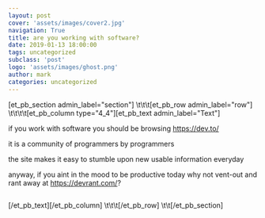 ```yaml
---
layout: post
cover: 'assets/images/cover2.jpg'
navigation: True
title: are you working with software?
date: 2019-01-13 18:00:00
tags: uncategorized
subclass: 'post'
logo: 'assets/images/ghost.png'
author: mark
categories: uncategorized
---
```

[et_pb_section admin_label="section"]  \t\t\t[et_pb_row admin_label="row"]  \t\t\t\t[et_pb_column type="4_4"][et_pb_text admin_label="Text"]<!-- wp:paragraph -->  <p>if you work with software you should be browsing <a href="https://dev.to/">https://dev.to/</a></p>  <!-- /wp:paragraph -->    <!-- wp:paragraph -->  <p>it is a community of programmers by programmers</p>  <!-- /wp:paragraph -->    <!-- wp:paragraph -->  <p>the site makes it easy to stumble upon new usable information everyday</p>  <!-- /wp:paragraph -->    <!-- wp:paragraph -->  <p></p>  <!-- /wp:paragraph -->    <!-- wp:paragraph -->  <p>anyway, if you aint in the mood to be productive today why not vent-out and rant away at <a href="https://devrant.com/">https://devrant.com/? </a></p>  <!-- /wp:paragraph -->    <!-- wp:image {"id":60} -->  <figure class="wp-block-image"><img src="https://markanthonyrosario.com/wp-content/uploads/2020/03/devrant-1024x483.png" alt="" class="wp-image-60"/></figure>  <!-- /wp:image -->[/et_pb_text][/et_pb_column]  \t\t\t[/et_pb_row]  \t\t[/et_pb_section]
